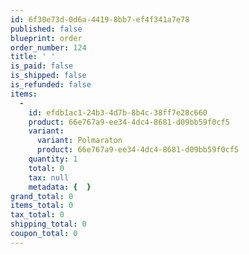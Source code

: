 ```yaml
---
id: 6f30e73d-0d6a-4419-8bb7-ef4f341a7e78
published: false
blueprint: order
order_number: 124
title: ' '
is_paid: false
is_shipped: false
is_refunded: false
items:
  -
    id: efdb1ac1-24b3-4d7b-8b4c-38ff7e28c660
    product: 66e767a9-ee34-4dc4-8681-d09bb59f0cf5
    variant:
      variant: Polmaraton
      product: 66e767a9-ee34-4dc4-8681-d09bb59f0cf5
    quantity: 1
    total: 0
    tax: null
    metadata: {  }
grand_total: 0
items_total: 0
tax_total: 0
shipping_total: 0
coupon_total: 0
---
```

